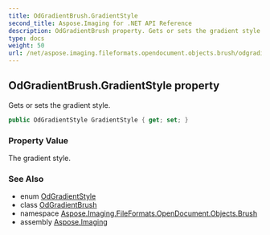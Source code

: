 ```yaml
---
title: OdGradientBrush.GradientStyle
second_title: Aspose.Imaging for .NET API Reference
description: OdGradientBrush property. Gets or sets the gradient style
type: docs
weight: 50
url: /net/aspose.imaging.fileformats.opendocument.objects.brush/odgradientbrush/gradientstyle/
---
```

## OdGradientBrush.GradientStyle property

Gets or sets the gradient style.

```csharp
public OdGradientStyle GradientStyle { get; set; }
```

### Property Value

The gradient style.

### See Also

* enum [OdGradientStyle](../../../aspose.imaging.fileformats.opendocument.enums/odgradientstyle/)
* class [OdGradientBrush](../)
* namespace [Aspose.Imaging.FileFormats.OpenDocument.Objects.Brush](../../odgradientbrush/)
* assembly [Aspose.Imaging](../../../)


